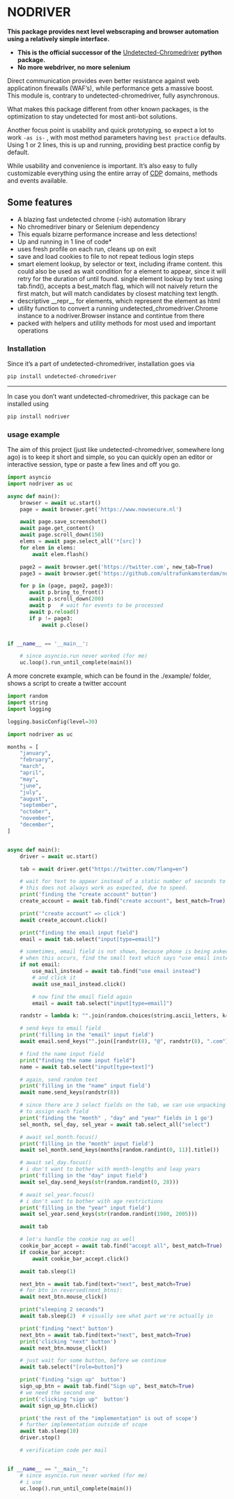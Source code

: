 # NODRIVER

**This package provides next level webscraping and browser automation
using a relatively simple interface.**

* **This is the official successor of the** [Undetected-Chromedriver](https://github.com/ultrafunkamsterdam/undetected-chromedriver/) **python package.**
* **No more webdriver, no more selenium**

Direct communication provides even better resistance against web applicatinon firewalls (WAF’s), while
performance gets a massive boost.
This module is, contrary to undetected-chromedriver, fully asynchronous.

What makes this package different from other known packages,
is the optimization to stay undetected for most anti-bot solutions.

Another focus point is usability and quick prototyping, so expect a lot to work `-as is-` ,
with most method parameters having `best practice` defaults.
Using 1 or 2 lines, this is up and running, providing best practice config
by default.

While usability and convenience is important. It’s also easy
to fully customizable everything using the entire array of
[CDP](https://chromedevtools.github.io/devtools-protocol/) domains, methods and events available.

## Some features

* A blazing fast undetected chrome (-ish) automation library
* No chromedriver binary or Selenium dependency
* This equals bizarre performance increase and less detections!
* Up and running in 1 line of code\*
* uses fresh profile on each run, cleans up on exit
* save and load cookies to file to not repeat tedious login steps
* smart element lookup, by selector or text, including iframe content.
  this could also be used as wait condition for a element to appear, since it will retry
  for the duration of <timeout> until found.
  single element lookup by text using tab.find(), accepts a  best_match flag, which will not
  naively return the first match, but will match candidates by closest matching text length.
* descriptive \_\_repr_\_ for elements, which represent the element as html
* utility function to convert a running undetected_chromedriver.Chrome instance
  to a nodriver.Browser instance and contintue from there
* packed with helpers and utility methods for most used and important operations

<!-- * ```elem.text```
* ```elem.text_all```

* ```elem.parent.parent.parent.attrs```
* ```anchor_elem.href and anchor_elem['href']```
* ```anchor_elem.href = 'someotherthing'; await anchor_elem.save()```
* ```elem.children[-1].children[0].children[4].parent.parent```

* ```await html5video_element.record_video()```
* ```await html5video_element('pause')```
* ```await html5video_element.apply('''(el) => el.currentTime = 0''')```
* ```tab = await browser.get(url, new_tab=True)```
* ```tab_win = await browser.get(url, new_window=True)```
* ```first = await tab.find('search text')```
* ```best = await tab.find('search text', best_match=True)```
* ```all_results = await tab.find_all('search text')```
* ```first_submit_button = await tab.select(selector='button[type=submit]')```
* ```inputs_in_form = await tab.select_all('form input')``` -->

### Installation

Since it’s a part of undetected-chromedriver, installation goes via

```default
pip install undetected-chromedriver
```

---

In case you don’t want undetected-chromedriver, this package can be installed
using

```default
pip install nodriver
```

<a id="getting-started-commands"></a>

### usage example

The aim of this project (just like undetected-chromedriver, somewhere long ago)
is to keep it short and simple, so you can quickly open an editor or interactive session,
type or paste a few lines and off you go.

```python
import asyncio
import nodriver as uc

async def main():
    browser = await uc.start()
    page = await browser.get('https://www.nowsecure.nl')

    await page.save_screenshot()
    await page.get_content()
    await page.scroll_down(150)
    elems = await page.select_all('*[src]')
    for elem in elems:
        await elem.flash()

    page2 = await browser.get('https://twitter.com', new_tab=True)
    page3 = await browser.get('https://github.com/ultrafunkamsterdam/nodriver', new_window=True)

    for p in (page, page2, page3):
       await p.bring_to_front()
       await p.scroll_down(200)
       await p   # wait for events to be processed
       await p.reload()
       if p != page3:
           await p.close()


if __name__ == '__main__':

    # since asyncio.run never worked (for me)
    uc.loop().run_until_complete(main())
```

A more concrete example, which can be found in the ./example/ folder,
shows a script to create a twitter account

```python
import random
import string
import logging

logging.basicConfig(level=30)

import nodriver as uc

months = [
    "january",
    "february",
    "march",
    "april",
    "may",
    "june",
    "july",
    "august",
    "september",
    "october",
    "november",
    "december",
]


async def main():
    driver = await uc.start()

    tab = await driver.get("https://twitter.com/?lang=en")

    # wait for text to appear instead of a static number of seconds to wait
    # this does not always work as expected, due to speed.
    print('finding the "create account" button')
    create_account = await tab.find("create account", best_match=True)

    print('"create account" => click')
    await create_account.click()

    print("finding the email input field")
    email = await tab.select("input[type=email]")

    # sometimes, email field is not shown, because phone is being asked instead
    # when this occurs, find the small text which says "use email instead"
    if not email:
        use_mail_instead = await tab.find("use email instead")
        # and click it
        await use_mail_instead.click()

        # now find the email field again
        email = await tab.select("input[type=email]")

    randstr = lambda k: "".join(random.choices(string.ascii_letters, k=k))

    # send keys to email field
    print('filling in the "email" input field')
    await email.send_keys("".join([randstr(8), "@", randstr(8), ".com"]))

    # find the name input field
    print("finding the name input field")
    name = await tab.select("input[type=text]")

    # again, send random text
    print('filling in the "name" input field')
    await name.send_keys(randstr(8))

    # since there are 3 select fields on the tab, we can use unpacking
    # to assign each field
    print('finding the "month" , "day" and "year" fields in 1 go')
    sel_month, sel_day, sel_year = await tab.select_all("select")

    # await sel_month.focus()
    print('filling in the "month" input field')
    await sel_month.send_keys(months[random.randint(0, 11)].title())

    # await sel_day.focus()
    # i don't want to bother with month-lengths and leap years
    print('filling in the "day" input field')
    await sel_day.send_keys(str(random.randint(0, 28)))

    # await sel_year.focus()
    # i don't want to bother with age restrictions
    print('filling in the "year" input field')
    await sel_year.send_keys(str(random.randint(1980, 2005)))

    await tab

    # let's handle the cookie nag as well
    cookie_bar_accept = await tab.find("accept all", best_match=True)
    if cookie_bar_accept:
        await cookie_bar_accept.click()

    await tab.sleep(1)

    next_btn = await tab.find(text="next", best_match=True)
    # for btn in reversed(next_btns):
    await next_btn.mouse_click()

    print("sleeping 2 seconds")
    await tab.sleep(2)  # visually see what part we're actually in

    print('finding "next" button')
    next_btn = await tab.find(text="next", best_match=True)
    print('clicking "next" button')
    await next_btn.mouse_click()

    # just wait for some button, before we continue
    await tab.select("[role=button]")

    print('finding "sign up"  button')
    sign_up_btn = await tab.find("Sign up", best_match=True)
    # we need the second one
    print('clicking "sign up"  button')
    await sign_up_btn.click()

    print('the rest of the "implementation" is out of scope')
    # further implementation outside of scope
    await tab.sleep(10)
    driver.stop()

    # verification code per mail


if __name__ == "__main__":
    # since asyncio.run never worked (for me)
    # i use
    uc.loop().run_until_complete(main())
```
